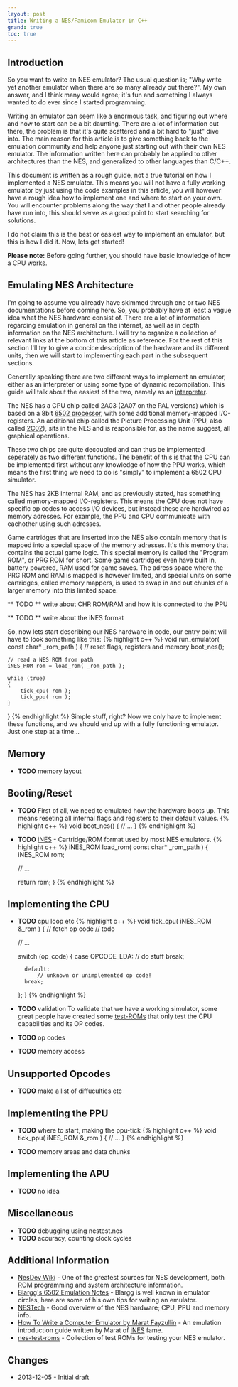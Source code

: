 ```yaml
---
layout: post
title: Writing a NES/Famicom Emulator in C++
grand: true
toc: true
---
```

## Introduction
So you want to write an NES emulator? The usual question is; "Why write yet another emulator when there are so many allready out there?". My own answer, and I think many would agree; it's fun and something I always wanted to do ever since I started programming.

Writing an emulator can seem like a enormous task, and figuring out where and how to start can be a bit daunting. There are a lot of information out there, the problem is that it's quite scattered and a bit hard to "just" dive into. The main reason for this article is to give something back to the emulation community and help anyone just starting out with their own NES emulator.
The information written here can probably be applied to other architectures than the NES, and generalized to other languages than C/C++.

This document is written as a rough guide, not a true tutorial on how I implemented a NES emulator. This means you will not have a fully working emulator by just using the code examples in this article, you will however have a rough idea how to implement one and where to start on your own. You will encounter problems along the way that I and other people already have run into, this should serve as a good point to start searching for solutions.

I do not claim this is the best or easiest way to implement an emulator, but this is how I did it. Now, lets get started!

**Please note:** Before going further, you should have basic knowledge of how a CPU works.

## Emulating NES Architecture

I'm going to assume you allready have skimmed through one or two NES documentations before coming here. So, you probably have at least a vague idea what the NES hardware consist of. There are a lot of information regarding emulation in general on the internet, as well as in depth information on the NES architecture. I will try to organize a collection of relevant links at the bottom of this article as reference. For the rest of this section I'll try to give a concice description of the hardware and its different units, then we will start to implementing each part in the subsequent sections.

Generally speaking there are two different ways to implement an emulator, either as an interpreter or using some type of dynamic recompilation. This guide will talk about the easiest of the two, namely as an [interpreter](http://en.wikipedia.org/wiki/Interpreter_%28computing%29).

The NES has a CPU chip called 2A03 (2A07 on the PAL versions) which is based on a 8bit [6502 processor](http://en.wikipedia.org/wiki/MOS_Technology_6502), with some additional memory-mapped I/O-registers. An additional chip called the Picture Processing Unit (PPU, also called [2C02](http://nesdev.com/2C02%20technical%20reference.TXT)), sits in the NES and is responsible for, as the name suggest, all graphical operations.

These two chips are quite decoupled and can thus be implemented seperately as two different functions. The benefit of this is that the CPU can be implemented first without any knowledge of how the PPU works, which means the first thing we need to do is "simply" to implement a 6502 CPU simulator.

The NES has 2KB internal RAM, and as previously stated, has something called memory-mapped I/O-registers. This means the CPU does not have specific op codes to access I/O devices, but instead these are hardwired as memory adresses. For example, the PPU and CPU communicate with eachother using such adresses.

Game cartridges that are inserted into the NES also contain memory that is mapped into a special space of the memory adresses. It's this memory that contains the actual game logic. This special memory is called the "Program ROM", or PRG ROM for short. Some game cartridges even have built in, battery powered, RAM used for game saves. The adress space where the PRG ROM and RAM is mapped is however limited, and special units on some cartridges, called memory mappers, is used to swap in and out chunks of a larger memory into this limited space.

** TODO ** write about CHR ROM/RAM and how it is connected to the PPU

** TODO ** write about the iNES format

So, now lets start describing our NES hardware in code, our entry point will have to look something like this:
{% highlight c++ %}
void run_emulator( const char* _rom_path )
{
	// reset flags, registers and memory
	boot_nes();

	// read a NES ROM from path
	iNES_ROM rom = load_rom( _rom_path );

	while (true)
	{
		tick_cpu( rom );
		tick_ppu( rom );
	}
}
{% endhighlight %}
Simple stuff, right? Now we only have to implement these functions, and we should end up with a fully functioning emulator. Just one step at a time...

## Memory
- **TODO** memory layout

## Booting/Reset
- **TODO** First of all, we need to emulated how the hardware boots up. This means reseting all internal flags and registers to their default values.
{% highlight c++ %}
void boot_nes()
{
	// ...
}
{% endhighlight %}

- **TODO** [iNES](http://wiki.nesdev.com/w/index.php/INES) - Cartridge/ROM format used by most NES emulators.
{% highlight c++ %}
iNES_ROM load_rom( const char* _rom_path )
{
	iNES_ROM rom;

	// ...

	return rom;
}
{% endhighlight %}

## Implementing the CPU

- **TODO** cpu loop etc
{% highlight c++ %}
void tick_cpu( iNES_ROM &_rom )
{
	// fetch op code
	// todo

	// ...

	switch (op_code)
	{
		case OPCODE_LDA:
			// do stuff
		break;

		default:
			// unknown or unimplemented op code!
		break;
	};
}
{% endhighlight %}
- **TODO** validation To validate that we have a working simulator, some great people have created some [test-ROMs](https://github.com/christopherpow/nes-test-roms/blob/master/other/nestest.txt) that only test the CPU capabilities and its OP codes.

- **TODO** op codes

- **TODO** memory access

## Unsupported Opcodes

- **TODO** make a list of diffuculties etc

## Implementing the PPU

- **TODO** where to start, making the ppu-tick
{% highlight c++ %}
void tick_ppu( iNES_ROM &_rom )
{
	// ...
}
{% endhighlight %}

- **TODO** memory areas and data chunks

## Implementing the APU
- **TODO** no idea

## Miscellaneous

- **TODO** debugging using nestest.nes
- **TODO** accuracy, counting clock cycles

## Additional Information

- [NesDev Wiki](http://wiki.nesdev.com/w/index.php/Nesdev_Wiki) - One of the greatest sources for NES development, both ROM programming and system architecture information.
- [Blargg's 6502 Emulation Notes](http://slack.net/~ant/nes-emu/6502.html) - Blargg is well known in emulator circles, here are some of his own tips for writing an emulator.
- [NESTech](http://web.textfiles.com/games/nestech.txt) - Good overview of the NES hardware; CPU, PPU and memory info.
- [How To Write a Computer Emulator by Marat Fayzullin](http://fms.komkon.org/EMUL8/HOWTO.html) - An emulation introduction guide written by Marat of [iNES](http://fms.komkon.org/iNES/) fame.
- [nes-test-roms](https://github.com/christopherpow/nes-test-roms) - Collection of test ROMs for testing your NES emulator.


## Changes
- 2013-12-05 - Initial draft
